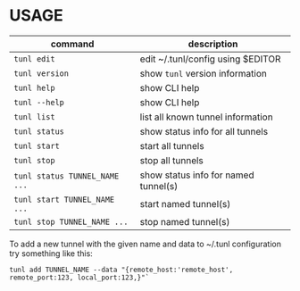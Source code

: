 USAGE
=====

| command | description |
|---------|-------------|
| `tunl edit`    | edit ~/.tunl/config using $EDITOR |
| `tunl version` | show `tunl` version information |
| `tunl help`    | show CLI help |
| `tunl --help`    | show CLI help |
| `tunl list` | list all known tunnel information |
| `tunl status` | show status info for all tunnels |
| `tunl start` | start all tunnels |
| `tunl stop` | stop all tunnels |
| `tunl status TUNNEL_NAME ...` | show status info for named tunnel(s) |
| `tunl start TUNNEL_NAME ...` | start named tunnel(s) |
| `tunl stop TUNNEL_NAME ...` | stop named tunnel(s) |

To add a new tunnel with the given name and data to ~/.tunl configuration try something like this:

```shell
tunl add TUNNEL_NAME --data "{remote_host:'remote_host', remote_port:123, local_port:123,}"`
```
